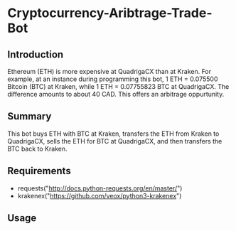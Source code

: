 # Cryptocurrency-Aribtrage-Trade-Bot

## Introduction
Ethereum (ETH) is more expensive at QuadrigaCX than at Kraken. For example, at an instance during programming this bot, 1 ETH = 0.075500 Bitcoin (BTC) at Kraken, while 1 ETH = 0.07755823 BTC at QuadrigaCX. The difference amounts to about 40 CAD. This offers an arbitrage oppurtunity.

## Summary
This bot buys ETH with BTC at Kraken, transfers the ETH from Kraken to QuadrigaCX, sells the ETH for BTC at QuadrigaCX, and then transfers the BTC back to Kraken.

## Requirements
- requests("http://docs.python-requests.org/en/master/")
- krakenex("https://github.com/veox/python3-krakenex")

## Usage
